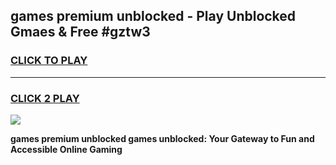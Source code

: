 
## games premium unblocked - Play Unblocked Gmaes & Free #gztw3
<h3>
<a href="https://news.freeplayer.one?title=games_premium_unblocked&ref=24F">CLICK TO PLAY</a></h3>
<hr>

<h3>
<a href="https://news.freeplayer.one?title=games_premium_unblocked&ref=24F">CLICK 2 PLAY</a>
  
</h3>

<a href="https://news.freeplayer.one?title=games_premium_unblocked&ref=24F/"><img src="https://clearcache.store/games.png"></a>


**games premium unblocked games unblocked: Your Gateway to Fun and Accessible Online Gaming**
